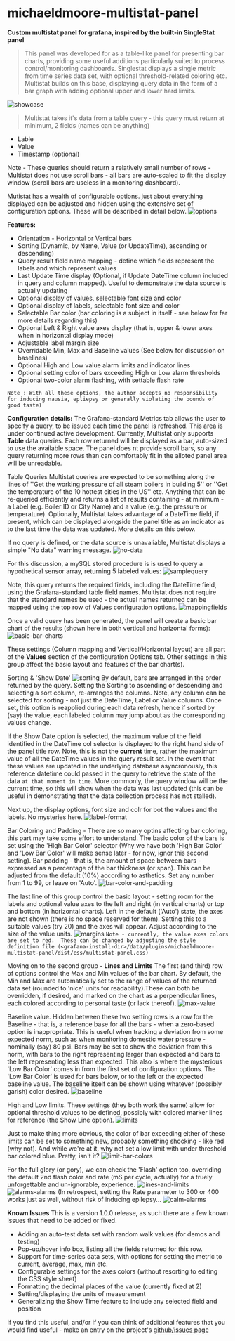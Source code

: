 # michaeldmoore-multistat-panel

**Custom multistat panel for grafana, inspired by the built-in SingleStat panel**

>This panel was developed for as a table-like panel for presenting bar charts, providing some useful additions particularly suited to process control/monitoring dashboards.  Singlestat displays a single metric from time series data set, with optional threshold-related coloring etc.  Multistat builds on this base, displaying query data in the form of a bar graph  with adding optional upper and lower hard limits.  

![showcase](https://user-images.githubusercontent.com/3724718/30005310-38debe58-9094-11e7-9209-5aeb977c7577.gif)


>Multistat takes it's data from a table query - this query must return at minimum, 2 fields (names can be anything)
* Lable
* Value
* Timestamp (optional)

Note - These queries should return a relatively small number of rows - Multistat does not use scroll bars - all bars are auto-scaled to fit the display window (scroll bars are useless in a monitoring dashboard).

Mutistat has a wealth of configurable options.  just about everything displayed can be adjusted and hidden using the extensive set of configuration options.  These will be described in detail below.
![options](https://user-images.githubusercontent.com/3724718/30005394-771279c4-9096-11e7-8908-616af1d5429d.png)


**Features:**
* Orientation - Horizontal or Vertical bars
* Sorting (Dynamic, by Name, Value (or UpdateTime), ascending or descending)
* Query result field name mapping - define which fields represent the labels and which represent values
* Last Update Time display (Optional, if Update DateTime column included in query and column mapped).  Useful to demonstrate the data source is actually updating
* Optional display of values, selectable font size and color
* Optional display of labels, selectable font size and color
* Selectable Bar color (bar coloring is a subject in itself - see below for far more details regarding this) 
* Optional Left & Right value axes display (that is, upper & lower axes when in horizontal display mode)
* Adjustable label margin size
* Overridable Min, Max and Baseline values (See below for discussion on baselines)
* Optional High and Low value alarm limits and indicator lines
* Optional setting color of bars exceeding High or Low alarm thresholds
* Optional two-color alarm flashing, with settable flash rate
 
`Note : With all these options, the author accepts no responsibility for inducing nausia, epliepsy or generally violating the bounds of good taste)`


**Configuration details:**
The Grafana-standard Metrics tab allows the user to specify a query, to be issued each time the panel is refreshed.
This area is under continued active development.  Currently, Multistat only supports **Table** data queries.  Each row returned will be displayed as a bar, auto-sized to use the available space.  The panel does nt provide scroll bars, so any query returning more rows than can comfortably fit in the alloted panel area will be unreadable. 

Table Queries
Multistat queries are expected to be something along the lines of ''Get the working pressure of all steam boilers in building 5'' or ''Get the temperature of the 10 hottest cities in the US'' etc.  Anything that can be re-queried efficiently and returns a list of results containing - at minimum - a Label (e.g. Boiler ID or City Name) and a value (e.g. the pressure or temperature).  Optionally, Multistat takes advantage of a DateTime field, if present, which can be displayed alongside the panel title as an indicator as to the last time the data was updated.  More details on this below.

If no query is defined, or the data source is unavaliable, Multistat displays a simple "No data" warning message.
![no-data](https://user-images.githubusercontent.com/3724718/30006554-7b72f5fc-90af-11e7-8b79-d331f60d0388.png)

For this discussion, a mySQL stored procedure is is used to query a hypothetical sensor array, returning 5 labeled values:
![samplequery](https://user-images.githubusercontent.com/3724718/30006627-7bede29c-90b1-11e7-9d74-4f54d0ed33e3.png)

Note, this query returns the required fields, including the DateTime field, using the Grafana-standard table field names.  Multistat does not require that the standard names be used - the actual names returned can be mapped using the top row of Values configuration options.
![mappingfields](https://user-images.githubusercontent.com/3724718/30006686-afc99e02-90b2-11e7-8daa-d45fbf7a2dac.png)



Once a valid query has been generated, the panel will create a basic bar chart of the results (shown here in both vertical and horizontal forms):
![basic-bar-charts](https://user-images.githubusercontent.com/3724718/30006743-96e67340-90b4-11e7-9568-fbda6b23c497.png)

These settings (Column mapping and Vertical/Horizontal layout) are all part of the **Values** section of the configuration Options tab.  Other settings in this group affect the basic layout and features of the bar chart(s).

Sorting & 'Show Date'
![sorting](https://user-images.githubusercontent.com/3724718/30006850-1f349360-90b7-11e7-9f5a-5f16adacbaba.png)
By default, bars are arranged in the order returned by the query.  Setting the Sorting to ascending or descending and selecting a sort column, re-arranges the columns.  Note, any column can be selected for sorting - not just the DateTime, Label or Value columns.  Once set, this option is reapplied during each data refresh, hence if sorted by (say) the value, each labeled column may jump about as the corresponding values change.

If the Show Date option is selected, the maximum value of the field identified in the DateTime col selector is displayed to the right hand side of the panel title row.  Note, this is not the **current** time, rather the maximum value of all the DateTime values in the query result set.  In the event that these values are updated in the underlying database asyncronously, this reference datetime could passed in the query to retrieve the state of the data ``at that moment in time``.  More commonly, the query window will be the current time, so this will show when the data was last updated (this can be useful in demonstrating that the data collection process has not stalled).


Next up, the display options, font size and colr for bot the values and the labels.  No mysteries here.
![label-format](https://user-images.githubusercontent.com/3724718/30007054-04cac982-90bb-11e7-9547-7814b25cb946.png)


Bar Coloring and Padding - There are so many optins affecting bar coloring, this part may take some effort to understand.
The basic color of the bars is set using the 'High Bar Color' selector (Why we have both 'High Bar Color' and 'Low Bar Color' will make sense later - for now, ignor this second setting).
Bar padding - that is, the amount of space between bars - expressed as a percentage of the bar thickness (or span).  This can be adjusted from the default (10%) according to asthetics.  Set any number from 1 to 99, or leave on 'Auto'.
![bar-color-and-padding](https://user-images.githubusercontent.com/3724718/30007066-61f3e4cc-90bb-11e7-8161-fdfe5d4a9431.png)

The last line of this group control the basic layout - setting room for the labels and optional value axes to the left and right (in vertical charts) or top and bottom (in horizontal charts).  Left in the default ('Auto') state, the axes are not shown (there is no space reserved for them).  Setting this to a suitable values (try 20) and the axes will appear.  Adjust according to the size of the value units.
![margins](https://user-images.githubusercontent.com/3724718/30007228-d2ab806e-90be-11e7-8f88-41edba6c330b.png)
``Note - currently, the value axes colors are set to red.  These can be changed by adjusting the style definition file (<grafana-install-dir>/data/plugins/michaeldmoore-multistat-panel/dist/css/multistat-panel.css)``

Moving on to the second group - **Lines and Limits**
The first (and third) row of options control the Max and Min values of the bar chart.  By default, the Min and Max are automatically set to the range of values of the returned data set (rounded to 'nice' units for readability).These can both be overridden, if desired, and marked on the chart as a perpendicular lines, each colored according to personal taste (or lack thereof).
![max-value](https://user-images.githubusercontent.com/3724718/30007300-8d75becc-90c0-11e7-9f0f-4ba13e60308e.png)

Baseline value.
Hidden between these two setting rows is a row for the Baseline - that is, a reference base for all the bars - when a zero-based option is inappropriate.  This is useful when tracking a deviation from some expected norm, such as when monitoring domestic water pressure - nominally (say) 80 psi.  Bars may be set to show the deviation from this norm, with bars to the right representing larger than expected and bars to the left representing less than expected.  This also is where the mysterious 'Low Bar Color' comes in from the first set of configuration options.  The 'Low Bar Color' is used for bars below, or to the left or the expected baseline value.  The baseline itself can be shown using whatever (possibly garish) color desired.
![baseline](https://user-images.githubusercontent.com/3724718/30007492-bd9a2300-90c4-11e7-9cba-4d8bcdb0f3ac.png)

High and Low limits.
These settings (they both work the same) allow for optional threshold values to be defined, possibly with colored marker lines for reference (the Show Line option).
![limits](https://user-images.githubusercontent.com/3724718/30007544-1868b0a2-90c6-11e7-9048-fd88d2a6ca04.png)

Just to make thing more obvious, the color of bar exceeding either of these limits can be set to something new, probably something shocking - like red (why not).  And while we're at it, why not set a low limit with under threshold bar colored blue.  Pretty, isn't it?
![limit-bar-colors](https://user-images.githubusercontent.com/3724718/30007603-3401a8cc-90c7-11e7-8873-84160d18afc8.png)

For the full glory (or gory), we can check the 'Flash' option too, overriding the default 2nd flash color and rate (mS per cycle, actually) for a truely unforgettable and un-ignorable, experience.
![lines-and-limits](https://user-images.githubusercontent.com/3724718/30007679-5849101a-90c9-11e7-9c39-5618e8404454.png)
![alarms-alarms](https://user-images.githubusercontent.com/3724718/30007648-b45bfc6a-90c8-11e7-8ea8-5f43852ad27d.gif)
 (In retrospect, setting the Rate parameter to 300 or 400 works just as well, without risk of inducing epilepsy...
 ![calm-alarms](https://user-images.githubusercontent.com/3724718/30007967-6780c14a-90ce-11e7-809d-289d180ea310.gif)
 
 
 **Known Issues**
 This is a version 1.0.0 release, as such there are a few known issues that need to be added or fixed.
 * Adding an auto-test data set with random walk values (for demos and testing)
 * Pop-up/hover info box, listing all the fields returned for this row.
 * Support for time-series data sets, with options for setting the metric to current, average, max, min etc.
 * Configurable settings for the axes colors (without resorting to editing the CSS style sheet)
 * Formatting the decimal places of the value (currently fixed at 2)
 * Setting/displaying the units of measurement
 * Generalizing the Show Time feature to include any selected field and position

If you find this useful, and/or if you can think of additional features that you would find useful - make an entry on the project's [github/issues page](https://github.com/michaeldmoore/michaeldmoore-multistat-panel/issues)
